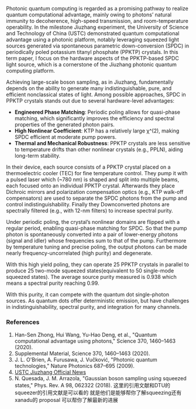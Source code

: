 
Photonic quantum computing is regarded as a promising pathway to realize quantum computational advantage, mainly owing to photons’ natural immunity to decoherence, high-speed transmission, and room-temperature operability. In the milestone Jiuzhang experiment, the University of Science and Technology of China (USTC) demonstrated quantum computational advantage using a photonic platform, notably leveraging squeezed light sources generated via spontaneous parametric down-conversion (SPDC) in periodically poled potassium titanyl phosphate (PPKTP) crystals. In this term paper, I focus on the hardware aspects of the PPKTP-based SPDC light source, which is a cornerstone of the Jiuzhang photonic quantum computing platform.

Achieving large-scale boson sampling, as in Jiuzhang, fundamentally depends on the ability to generate many indistinguishable, pure, and efficient nonclassical states of light. Among possible approaches, SPDC in PPKTP crystals stands out due to several hardware-level advantages:
- **Engineered Phase Matching**: Periodic poling allows for quasi-phase matching, which significantly improves the efficiency and spectral properties of the generated photon pairs. 
- **High Nonlinear Coefficient**: KTP has a relatively large χ^(2), making SPDC efficient at moderate pump powers. 
- **Thermal and Mechanical Robustness**: PPKTP crystals are less sensitive to temperature drifts than other nonlinear crystals (e.g., PPLN), aiding long-term stability.

In their device, each source consists of a PPKTP crystal placed on a thermoelectric cooler (TEC) for fine temperature control. They pump it with a pulsed laser which (~780 nm) is shaped and split into multiple beams, each focused onto an individual PPKTP crystal. Afterwards they place Dichroic mirrors and polarization compensation optics (e.g., KTP walk-off compensators) are used to separate the SPDC photons from the pump and control indistinguishability. Finally they Downconverted photons are spectrally filtered (e.g., with 12-nm filters) to increase spectral purity.

Under periodic poling, the crystal’s nonlinear domains are flipped with a regular period, enabling quasi-phase matching for SPDC. So that the pump photon is spontaneously converted into a pair of lower-energy photons (signal and idler) whose frequencies sum to that of the pump. Furthermore by temperature tuning and precise poling, the output photons can be made nearly frequency-uncorrelated (high purity) and degenerate.

With this high yield poling, they can operate 25 PPKTP crystals in parallel to produce 25 two-mode squeezed states(equivalent to 50 single-mode squeezed states). The average source purity measured is 0.938 which means a spectral purity reaching 0.99.

With this purity, it can compete with the quantum dot single-photon sources. As quantum dots offer deterministic emission, but have challenges in indistinguishability, spectral purity, and integration for many channels. 

### References
1. Han-Sen Zhong, Hui Wang, Yu-Hao Deng, et al., "Quantum computational advantage using photons," Science 370, 1460–1463 (2020). 
2. Supplemental Material, Science 370, 1460–1463 (2020). 
3. J. L. O'Brien, A. Furusawa, J. Vučković, "Photonic quantum technologies," Nature Photonics 687–695 (2009). 
4. [USTC Jiuzhang Official News](https://www.ustc.edu.cn/2020/1214/c17128a464960/page.htm) 
5. N. Quesada, J. M. Arrazola, "Gaussian boson sampling using squeezed states," Phys. Rev. A 98, 062322 (2018).
这里的引用文献和DTU的squeezer的引用文献是可以看的 就是他们是能够帮你了解squeezing还有xanadu的 proposal 可以帮你了解最新的进展